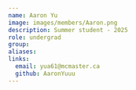 ```yaml
---
name: Aaron Yu
image: images/members/Aaron.png
description: Summer student - 2025
role: undergrad
group: 
aliases:
links:
  email: yua61@mcmaster.ca
  github: AaronYuuu
---
```

